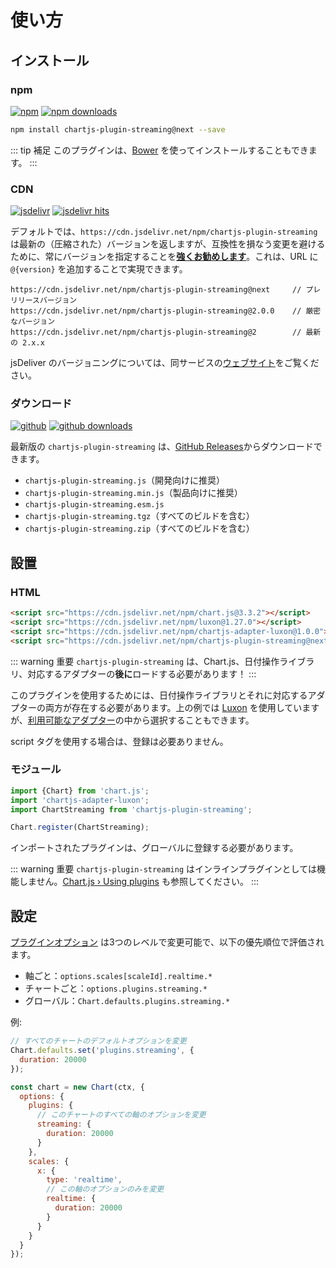# 使い方

## インストール

### npm

[![npm](https://img.shields.io/npm/v/chartjs-plugin-streaming/next.svg?style=flat-square&maxAge=600)](https://npmjs.com/package/chartjs-plugin-streaming) [![npm downloads](https://img.shields.io/npm/dm/chartjs-plugin-streaming.svg?style=flat-square&maxAge=600)](https://npmjs.com/package/chartjs-plugin-streaming)

```sh
npm install chartjs-plugin-streaming@next --save
```

::: tip 補足
このプラグインは、[Bower](https://bower.io/) を使ってインストールすることもできます。
:::

### CDN

[![jsdelivr](https://img.shields.io/npm/v/chartjs-plugin-streaming/next.svg?label=jsdelivr&style=flat-square&maxAge=600)](https://cdn.jsdelivr.net/npm/chartjs-plugin-streaming@next/dist/) [![jsdelivr hits](https://data.jsdelivr.com/v1/package/npm/chartjs-plugin-streaming/badge)](https://www.jsdelivr.com/package/npm/chartjs-plugin-streaming)

デフォルトでは、`https://cdn.jsdelivr.net/npm/chartjs-plugin-streaming` は最新の（圧縮された）バージョンを返しますが、互換性を損なう変更を避けるために、常にバージョンを指定することを[**強くお勧めします**](https://www.jsdelivr.com/features)。これは、URL に `@{version}` を追加することで実現できます。

```
https://cdn.jsdelivr.net/npm/chartjs-plugin-streaming@next     // プレリリースバージョン
https://cdn.jsdelivr.net/npm/chartjs-plugin-streaming@2.0.0    // 厳密なバージョン
https://cdn.jsdelivr.net/npm/chartjs-plugin-streaming@2        // 最新の 2.x.x
```

jsDeliver のバージョニングについては、同サービスの[ウェブサイト](http://www.jsdelivr.com/)をご覧ください。

### ダウンロード

[![github](https://img.shields.io/github/release/nagix/chartjs-plugin-streaming.svg?include_prereleases&sort=semver&style=flat-square&maxAge=600)](https://github.com/nagix/chartjs-plugin-streaming/releases/latest) [![github downloads](https://img.shields.io/github/downloads/nagix/chartjs-plugin-streaming/total.svg?style=flat-square&maxAge=600)](http://www.somsubhra.com/github-release-stats/?username=nagix&repository=chartjs-plugin-streaming)

最新版の `chartjs-plugin-streaming` は、[GitHub Releases](https://github.com/nagix/chartjs-plugin-streaming/releases)からダウンロードできます。

- `chartjs-plugin-streaming.js`（開発向けに推奨）
- `chartjs-plugin-streaming.min.js`（製品向けに推奨）
- `chartjs-plugin-streaming.esm.js`
- `chartjs-plugin-streaming.tgz`（すべてのビルドを含む）
- `chartjs-plugin-streaming.zip`（すべてのビルドを含む）

## 設置

### HTML

```html
<script src="https://cdn.jsdelivr.net/npm/chart.js@3.3.2"></script>
<script src="https://cdn.jsdelivr.net/npm/luxon@1.27.0"></script>
<script src="https://cdn.jsdelivr.net/npm/chartjs-adapter-luxon@1.0.0"></script>
<script src="https://cdn.jsdelivr.net/npm/chartjs-plugin-streaming@next"></script>
```

::: warning 重要
`chartjs-plugin-streaming` は、Chart.js、日付操作ライブラリ、対応するアダプターの**後に**ロードする必要があります！
:::

このプラグインを使用するためには、日付操作ライブラリとそれに対応するアダプターの両方が存在する必要があります。上の例では [Luxon](https://moment.github.io/luxon/) を使用していますが、[利用可能なアダプター](https://github.com/chartjs/awesome#adapters)の中から選択することもできます。

script タグを使用する場合は、登録は必要ありません。

### モジュール

```javascript
import {Chart} from 'chart.js';
import 'chartjs-adapter-luxon';
import ChartStreaming from 'chartjs-plugin-streaming';

Chart.register(ChartStreaming);
```

インポートされたプラグインは、グローバルに登録する必要があります。

::: warning 重要
`chartjs-plugin-streaming` はインラインプラグインとしては機能しません。[Chart.js &rsaquo; Using plugins](https://www.chartjs.org/docs/latest/developers/plugins.html) も参照してください。
:::

## 設定

[プラグインオプション](options.md) は3つのレベルで変更可能で、以下の優先順位で評価されます。

- 軸ごと：`options.scales[scaleId].realtime.*`
- チャートごと：`options.plugins.streaming.*`
- グローバル：`Chart.defaults.plugins.streaming.*`

例:

```js
// すべてのチャートのデフォルトオプションを変更
Chart.defaults.set('plugins.streaming', {
  duration: 20000
});

const chart = new Chart(ctx, {
  options: {
    plugins: {
      // このチャートのすべての軸のオプションを変更
      streaming: {
        duration: 20000
      }
    },
    scales: {
      x: {
        type: 'realtime',
        // この軸のオプションのみを変更
        realtime: {
          duration: 20000
        }
      }
    }
  }
});
```
